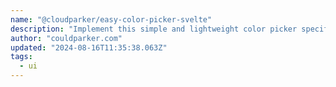 ```yaml
---
name: "@cloudparker/easy-color-picker-svelte"
description: "Implement this simple and lightweight color picker specifically for Svelte without any dependencies, maintaining a small package footprint. Easily obtain the color value by utilizing the on:change event for the picker. Simply add it to any component. It w"
author: "couldparker.com"
updated: "2024-08-16T11:35:38.063Z"
tags: 
  - ui
---
```

